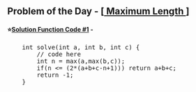 ## Problem of the Day - [<a href="https://practice.geeksforgeeks.org/problems/84963d7b5b84aa24f7807d86e672d0f97f41a4b5/1"> Maximum Length </a>]


#### ⭐<ins>Solution Function Code #1</ins> -
<pre>
    int solve(int a, int b, int c) {
        // code here
        int n = max(a,max(b,c));
        if(n <= (2*(a+b+c-n+1))) return a+b+c;
        return -1;
    }
</pre>
